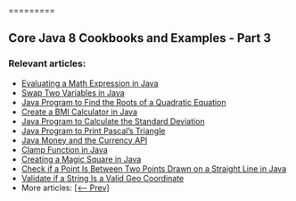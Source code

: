 =========

## Core Java 8 Cookbooks and Examples - Part 3

### Relevant articles:

- [Evaluating a Math Expression in Java](https://www.baeldung.com/java-evaluate-math-expression-string)
- [Swap Two Variables in Java](https://www.baeldung.com/java-swap-two-variables)
- [Java Program to Find the Roots of a Quadratic Equation](https://www.baeldung.com/roots-quadratic-equation)
- [Create a BMI Calculator in Java](https://www.baeldung.com/java-body-mass-index-calculator)
- [Java Program to Calculate the Standard Deviation](https://www.baeldung.com/java-calculate-standard-deviation)
- [Java Program to Print Pascal’s Triangle](https://www.baeldung.com/java-pascal-triangle)
- [Java Money and the Currency API](http://www.baeldung.com/java-money-and-currency)
- [Clamp Function in Java](https://www.baeldung.com/java-clamp-function)
- [Creating a Magic Square in Java](https://www.baeldung.com/java-magic-square)
- [Check if a Point Is Between Two Points Drawn on a Straight Line in Java](https://www.baeldung.com/java-check-point-straight-line)
- [Validate if a String Is a Valid Geo Coordinate](https://www.baeldung.com/java-geo-coordinates-validation)
- More articles: [[<-- Prev]](/core-java-modules/core-java-lang-math-2)
